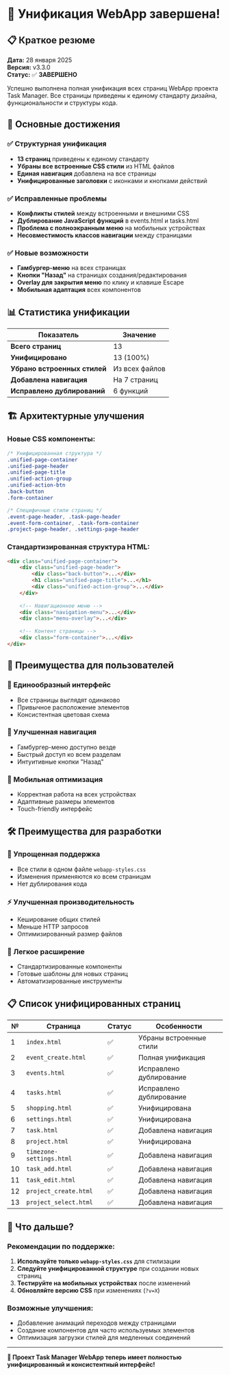 # 🎉 Унификация WebApp завершена!

## 📋 Краткое резюме

**Дата:** 28 января 2025  
**Версия:** v3.3.0  
**Статус:** ✅ **ЗАВЕРШЕНО**

Успешно выполнена полная унификация всех страниц WebApp проекта Task Manager. Все страницы приведены к единому стандарту дизайна, функциональности и структуры кода.

## 🎯 Основные достижения

### ✅ Структурная унификация
- **13 страниц** приведены к единому стандарту
- **Убраны все встроенные CSS стили** из HTML файлов
- **Единая навигация** добавлена на все страницы
- **Унифицированные заголовки** с иконками и кнопками действий

### ✅ Исправленные проблемы
- **Конфликты стилей** между встроенными и внешними CSS
- **Дублирование JavaScript функций** в events.html и tasks.html
- **Проблема с полноэкранным меню** на мобильных устройствах
- **Несовместимость классов навигации** между страницами

### ✅ Новые возможности
- **Гамбургер-меню** на всех страницах
- **Кнопки "Назад"** на страницах создания/редактирования
- **Overlay для закрытия меню** по клику и клавише Escape
- **Мобильная адаптация** всех компонентов

## 📊 Статистика унификации

| Показатель | Значение |
|------------|----------|
| **Всего страниц** | 13 |
| **Унифицировано** | 13 (100%) |
| **Убрано встроенных стилей** | Из всех файлов |
| **Добавлена навигация** | На 7 страниц |
| **Исправлено дублирований** | 6 функций |

## 🏗️ Архитектурные улучшения

### Новые CSS компоненты:
```css
/* Унифицированная структура */
.unified-page-container
.unified-page-header  
.unified-page-title
.unified-action-group
.unified-action-btn
.back-button
.form-container

/* Специфичные стили страниц */
.event-page-header, .task-page-header
.event-form-container, .task-form-container
.project-page-header, .settings-page-header
```

### Стандартизированная структура HTML:
```html
<div class="unified-page-container">
    <div class="unified-page-header">
        <div class="back-button">...</div>
        <h1 class="unified-page-title">...</h1>
        <div class="unified-action-group">...</div>
    </div>
    
    <!-- Навигационное меню -->
    <div class="navigation-menu">...</div>
    <div class="menu-overlay">...</div>
    
    <!-- Контент страницы -->
    <div class="form-container">...</div>
</div>
```

## 📱 Преимущества для пользователей

### 🎨 Единообразный интерфейс
- Все страницы выглядят одинаково
- Привычное расположение элементов
- Консистентная цветовая схема

### 🧭 Улучшенная навигация
- Гамбургер-меню доступно везде
- Быстрый доступ ко всем разделам
- Интуитивные кнопки "Назад"

### 📱 Мобильная оптимизация
- Корректная работа на всех устройствах
- Адаптивные размеры элементов
- Touch-friendly интерфейс

## 🛠️ Преимущества для разработки

### 📝 Упрощенная поддержка
- Все стили в одном файле `webapp-styles.css`
- Изменения применяются ко всем страницам
- Нет дублирования кода

### ⚡ Улучшенная производительность
- Кеширование общих стилей
- Меньше HTTP запросов
- Оптимизированный размер файлов

### 🔧 Легкое расширение
- Стандартизированные компоненты
- Готовые шаблоны для новых страниц
- Автоматизированные инструменты

## 📋 Список унифицированных страниц

| № | Страница | Статус | Особенности |
|---|----------|--------|-------------|
| 1 | `index.html` | ✅ | Убраны встроенные стили |
| 2 | `event_create.html` | ✅ | Полная унификация |
| 3 | `events.html` | ✅ | Исправлено дублирование |
| 4 | `tasks.html` | ✅ | Исправлено дублирование |
| 5 | `shopping.html` | ✅ | Унифицирована |
| 6 | `settings.html` | ✅ | Унифицирована |
| 7 | `task.html` | ✅ | Добавлена навигация |
| 8 | `project.html` | ✅ | Унифицирована |
| 9 | `timezone-settings.html` | ✅ | Добавлена навигация |
| 10 | `task_add.html` | ✅ | Добавлена навигация |
| 11 | `task_edit.html` | ✅ | Добавлена навигация |
| 12 | `project_create.html` | ✅ | Добавлена навигация |
| 13 | `project_select.html` | ✅ | Добавлена навигация |

## 🚀 Что дальше?

### Рекомендации по поддержке:
1. **Используйте только `webapp-styles.css`** для стилизации
2. **Следуйте унифицированной структуре** при создании новых страниц
3. **Тестируйте на мобильных устройствах** после изменений
4. **Обновляйте версию CSS** при изменениях (`?v=X`)

### Возможные улучшения:
- Добавление анимаций переходов между страницами
- Создание компонентов для часто используемых элементов
- Оптимизация загрузки стилей для медленных соединений

---

**🎉 Проект Task Manager WebApp теперь имеет полностью унифицированный и консистентный интерфейс!**